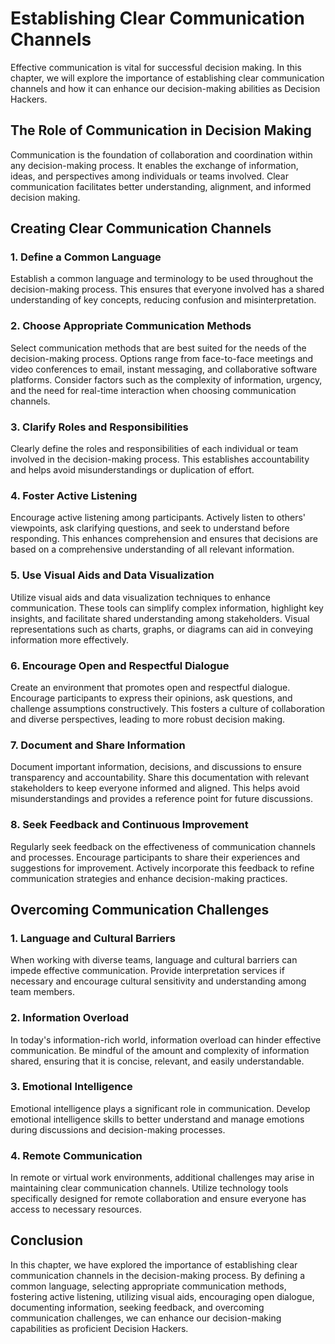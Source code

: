 Establishing Clear Communication Channels
==================================================

Effective communication is vital for successful decision making. In this chapter, we will explore the importance of establishing clear communication channels and how it can enhance our decision-making abilities as Decision Hackers.

The Role of Communication in Decision Making
--------------------------------------------

Communication is the foundation of collaboration and coordination within any decision-making process. It enables the exchange of information, ideas, and perspectives among individuals or teams involved. Clear communication facilitates better understanding, alignment, and informed decision making.

Creating Clear Communication Channels
-------------------------------------

### 1. Define a Common Language

Establish a common language and terminology to be used throughout the decision-making process. This ensures that everyone involved has a shared understanding of key concepts, reducing confusion and misinterpretation.

### 2. Choose Appropriate Communication Methods

Select communication methods that are best suited for the needs of the decision-making process. Options range from face-to-face meetings and video conferences to email, instant messaging, and collaborative software platforms. Consider factors such as the complexity of information, urgency, and the need for real-time interaction when choosing communication channels.

### 3. Clarify Roles and Responsibilities

Clearly define the roles and responsibilities of each individual or team involved in the decision-making process. This establishes accountability and helps avoid misunderstandings or duplication of effort.

### 4. Foster Active Listening

Encourage active listening among participants. Actively listen to others' viewpoints, ask clarifying questions, and seek to understand before responding. This enhances comprehension and ensures that decisions are based on a comprehensive understanding of all relevant information.

### 5. Use Visual Aids and Data Visualization

Utilize visual aids and data visualization techniques to enhance communication. These tools can simplify complex information, highlight key insights, and facilitate shared understanding among stakeholders. Visual representations such as charts, graphs, or diagrams can aid in conveying information more effectively.

### 6. Encourage Open and Respectful Dialogue

Create an environment that promotes open and respectful dialogue. Encourage participants to express their opinions, ask questions, and challenge assumptions constructively. This fosters a culture of collaboration and diverse perspectives, leading to more robust decision making.

### 7. Document and Share Information

Document important information, decisions, and discussions to ensure transparency and accountability. Share this documentation with relevant stakeholders to keep everyone informed and aligned. This helps avoid misunderstandings and provides a reference point for future discussions.

### 8. Seek Feedback and Continuous Improvement

Regularly seek feedback on the effectiveness of communication channels and processes. Encourage participants to share their experiences and suggestions for improvement. Actively incorporate this feedback to refine communication strategies and enhance decision-making practices.

Overcoming Communication Challenges
-----------------------------------

### 1. Language and Cultural Barriers

When working with diverse teams, language and cultural barriers can impede effective communication. Provide interpretation services if necessary and encourage cultural sensitivity and understanding among team members.

### 2. Information Overload

In today's information-rich world, information overload can hinder effective communication. Be mindful of the amount and complexity of information shared, ensuring that it is concise, relevant, and easily understandable.

### 3. Emotional Intelligence

Emotional intelligence plays a significant role in communication. Develop emotional intelligence skills to better understand and manage emotions during discussions and decision-making processes.

### 4. Remote Communication

In remote or virtual work environments, additional challenges may arise in maintaining clear communication channels. Utilize technology tools specifically designed for remote collaboration and ensure everyone has access to necessary resources.

Conclusion
----------

In this chapter, we have explored the importance of establishing clear communication channels in the decision-making process. By defining a common language, selecting appropriate communication methods, fostering active listening, utilizing visual aids, encouraging open dialogue, documenting information, seeking feedback, and overcoming communication challenges, we can enhance our decision-making capabilities as proficient Decision Hackers.
